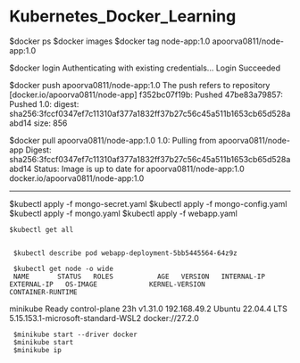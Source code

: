 # Kubernetes_Docker_Learning

 $docker ps
 $docker images
 $docker tag node-app:1.0 apoorva0811/node-app:1.0

 $docker login
Authenticating with existing credentials...
Login Succeeded

$docker push apoorva0811/node-app:1.0
The push refers to repository [docker.io/apoorva0811/node-app]
f352bc07f19b: Pushed
47be83a79857: Pushed
1.0: digest: sha256:3fccf0347ef7c11310af377a1832ff37b27c56c45a511b1653cb65d528aabd14 size: 856


 $docker pull apoorva0811/node-app:1.0
1.0: Pulling from apoorva0811/node-app
Digest: sha256:3fccf0347ef7c11310af377a1832ff37b27c56c45a511b1653cb65d528aabd14
Status: Image is up to date for apoorva0811/node-app:1.0
docker.io/apoorva0811/node-app:1.0



-----------------------------


 $kubectl apply -f mongo-secret.yaml
 $kubectl apply -f mongo-config.yaml
  $kubectl apply -f mongo.yaml
   $kubectl apply -f webapp.yaml

    $kubectl get all


     $kubectl describe pod webapp-deployment-5bb5445564-64z9z

     $kubectl get node -o wide
     NAME       STATUS   ROLES           AGE   VERSION   INTERNAL-IP    EXTERNAL-IP   OS-IMAGE             KERNEL-VERSION                       CONTAINER-RUNTIME
minikube   Ready    control-plane   23h   v1.31.0   192.168.49.2   <none>        Ubuntu 22.04.4 LTS   5.15.153.1-microsoft-standard-WSL2   docker://27.2.0


     $minikube start --driver docker 
     $minikube start
     $minikube ip


